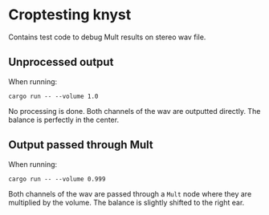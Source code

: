 # Croptesting knyst

Contains test code to debug Mult results on stereo wav file.

## Unprocessed output
When running:

```shell
cargo run -- --volume 1.0
```
No processing is done. Both channels of the wav are outputted directly. The balance is perfectly in the center.

## Output passed through Mult
When running:

```shell
cargo run -- --volume 0.999
```
Both channels of the wav are passed through a `Mult` node where they are multiplied by the volume. The balance is slightly shifted to the right ear.





